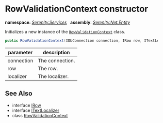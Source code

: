 # RowValidationContext constructor
**namespace:** *[Serenity.Services](../../README.md#serenity.services-namespace)*   **assembly**: *[Serenity.Net.Entity](../../README.md)*

Initializes a new instance of the [`RowValidationContext`](../RowValidationContext.md) class.

```csharp
public RowValidationContext(IDbConnection connection, IRow row, ITextLocalizer localizer)
```

| parameter | description |
| --- | --- |
| connection | The connection. |
| row | The row. |
| localizer | The localizer. |

## See Also

* interface [IRow](../../Serenity.Data/IRow.md)
* interface [ITextLocalizer](../Serenity.Net.Core/../../Serenity/ITextLocalizer.md)
* class [RowValidationContext](../RowValidationContext.md)